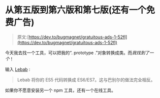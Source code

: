 # 从第五版到第六版和第七版(还有一个免费广告)

> 原文:[https://dev.to/bugmagnet/gratuitous-ads-1-52fl](https://dev.to/bugmagnet/gratuitous-ads-1-52fl)

今天我去找一个工具，可以把我的“. prototype .”对象转换成类。而*我找到了一个*！

输入 [Lebab](https://github.com/lebab/lebab) :

> Lebab 将你的 ES5 代码转换成 ES6/ES7。这与巴别尔的做法完全相反。

如果你不愿意安装另一个 npm 工具，还有一个在线工具。